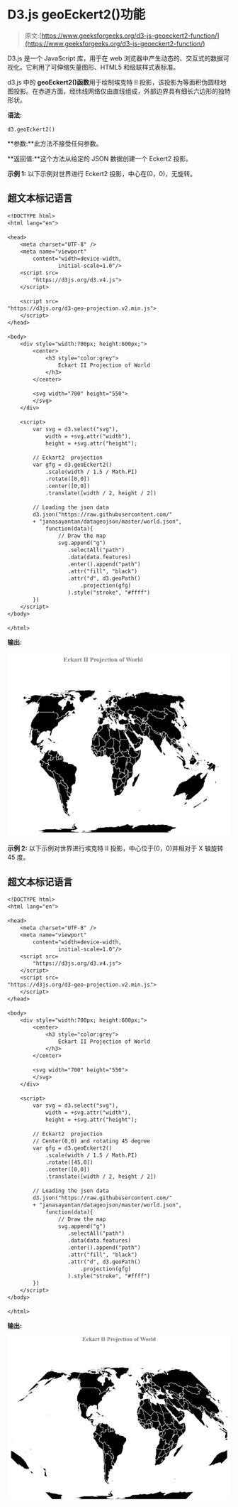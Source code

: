 # D3.js geoEckert2()功能

> 原文:[https://www.geeksforgeeks.org/d3-js-geoeckert2-function/](https://www.geeksforgeeks.org/d3-js-geoeckert2-function/)

D3.js 是一个 JavaScript 库，用于在 web 浏览器中产生动态的、交互式的数据可视化。它利用了可伸缩矢量图形、HTML5 和级联样式表标准。

d3.js 中的 **geoEckert2()函数**用于绘制埃克特 II 投影，该投影为等面积伪圆柱地图投影。在赤道方面，经纬线网络仅由直线组成，外部边界具有细长六边形的独特形状。

**语法:**

```
d3.geoEckert2()
```

**参数:**此方法不接受任何参数。

**返回值:**这个方法从给定的 JSON 数据创建一个 Eckert2 投影。

**示例 1:** 以下示例对世界进行 Eckert2 投影，中心在(0，0)，无旋转。

## 超文本标记语言

```
<!DOCTYPE html> 
<html lang="en"> 

<head> 
    <meta charset="UTF-8" /> 
    <meta name="viewport"
        content="width=device-width, 
                initial-scale=1.0"/>
    <script src=
        "https://d3js.org/d3.v4.js">
    </script>

    <script src=
"https://d3js.org/d3-geo-projection.v2.min.js">
    </script> 
</head> 

<body> 
    <div style="width:700px; height:600px;"> 
        <center> 
            <h3 style="color:grey"> 
                Eckart II Projection of World
            </h3>  
        </center>

        <svg width="700" height="550"> 
        </svg> 
    </div> 

    <script>
        var svg = d3.select("svg"),
            width = +svg.attr("width"),
            height = +svg.attr("height");

        // Eckart2  projection
        var gfg = d3.geoEckert2()
            .scale(width / 1.5 / Math.PI)
            .rotate([0,0])
            .center([0,0])
            .translate([width / 2, height / 2])

        // Loading the json data
        d3.json("https://raw.githubusercontent.com/"
        + "janasayantan/datageojson/master/world.json",
            function(data){
                // Draw the map
                svg.append("g")
                   .selectAll("path")
                   .data(data.features)
                   .enter().append("path")
                   .attr("fill", "black")
                   .attr("d", d3.geoPath()
                       .projection(gfg)
                   ).style("stroke", "#ffff")
        })
    </script>
</body> 

</html>
```

**输出:**

![](img/2c2327e434155eec1d7b8a25f6771802.png)

**示例 2:** 以下示例对世界进行埃克特 II 投影，中心位于(0，0)并相对于 X 轴旋转 45 度。

## 超文本标记语言

```
<!DOCTYPE html> 
<html lang="en"> 

<head> 
    <meta charset="UTF-8" /> 
    <meta name="viewport"
        content="width=device-width, 
                initial-scale=1.0"/>
    <script src=
        "https://d3js.org/d3.v4.js">
    </script>
    <script src=
"https://d3js.org/d3-geo-projection.v2.min.js">
    </script> 
</head> 

<body> 
    <div style="width:700px; height:600px;"> 
        <center> 
            <h3 style="color:grey"> 
                Eckart II Projection of World
            </h3>  
        </center>

        <svg width="700" height="550"> 
        </svg> 
    </div> 

    <script>
        var svg = d3.select("svg"),
            width = +svg.attr("width"),
            height = +svg.attr("height");

        // Eckart2  projection
        // Center(0,0) and rotating 45 degree
        var gfg = d3.geoEckert2()
            .scale(width / 1.5 / Math.PI)
            .rotate([45,0])
            .center([0,0])
            .translate([width / 2, height / 2])

        // Loading the json data
        d3.json("https://raw.githubusercontent.com/"
        + "janasayantan/datageojson/master/world.json", 
            function(data){
                // Draw the map
                svg.append("g")
                   .selectAll("path")
                   .data(data.features)
                   .enter().append("path")
                   .attr("fill", "black")
                   .attr("d", d3.geoPath()
                       .projection(gfg)
                   ).style("stroke", "#ffff")
        })
    </script>
</body> 

</html>
```

**输出:**

![](img/f1ca3725e71f6b9bde15a11a84a9df24.png)